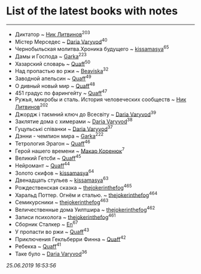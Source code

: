 # List of the latest books with notes
---

* Диктатор ~ [Ник Литвинов](users/241/241974816-vkontakte)<sup>203</sup>
* Містер Мерседес ~ [Daria Varyvod](users/829/829893410524253-facebook)<sup>40</sup>
* Чернобыльская молитва.Хроника будущего ~ [kissamasya](users/684/68439978-vkontakte)<sup>65</sup>
* Дамы и Господа ~ [Garka](users/115/115753719718250012620-google)<sup>223</sup>
* Хазарский словарь ~ [Quaff](users/122/12267158-vkontakte)<sup>50</sup>
* Над пропастью во ржи ~ [Beaviska](users/102/10202544960024508-facebook)<sup>32</sup>
* Заводной апельсин ~ [Quaff](users/122/12267158-vkontakte)<sup>49</sup>
* О дивный новый мир ~ [Quaff](users/122/12267158-vkontakte)<sup>48</sup>
* 451 градус по фарингейту ~ [Quaff](users/122/12267158-vkontakte)<sup>47</sup>
* Ружья, микробы и сталь. История человеческих сообществ ~ [Ник Литвинов](users/241/241974816-vkontakte)<sup>202</sup>
* Джордж і таємний ключ до Всесвіту ~ [Daria Varyvod](users/829/829893410524253-facebook)<sup>39</sup>
* Заклятие дома с химерами ~ [Daria Varyvod](users/829/829893410524253-facebook)<sup>38</sup>
* Гуцульські співанки ~ [Daria Varyvod](users/829/829893410524253-facebook)<sup>37</sup>
* Дэнни -  чемпион мира ~ [Garka](users/115/115753719718250012620-google)<sup>222</sup>
* Тетрология Эрагон ~ [Quaff](users/122/12267158-vkontakte)<sup>46</sup>
* Герой нашего времени ~ [Макар Коренюк](users/126/126368737-vkontakte)<sup>7</sup>
* Великий Гетсби ~ [Quaff](users/122/12267158-vkontakte)<sup>45</sup>
* Нейромант ~ [Quaff](users/122/12267158-vkontakte)<sup>44</sup>
* Золото скифов ~ [kissamasya](users/684/68439978-vkontakte)<sup>64</sup>
* Двенадцать стульев ~ [kissamasya](users/684/68439978-vkontakte)<sup>63</sup>
* Рождественская сказка ~ [thejokerinthefog](users/317/317244423-vkontakte)<sup>465</sup>
* Харальд Поттер. Огнём и сталью. ~ [thejokerinthefog](users/317/317244423-vkontakte)<sup>464</sup>
* Семикурсники ~ [thejokerinthefog](users/317/317244423-vkontakte)<sup>463</sup>
* Величественные дома Уилтшира ~ [thejokerinthefog](users/317/317244423-vkontakte)<sup>462</sup>
* Записи психолога ~ [thejokerinthefog](users/317/317244423-vkontakte)<sup>461</sup>
* Сборник Сталкер ~ [En](users/333/333646551-vkontakte)<sup>67</sup>
* У пропасти во ржи ~ [Quaff](users/122/12267158-vkontakte)<sup>43</sup>
* Приключения Гекльберри Финна ~ [Quaff](users/122/12267158-vkontakte)<sup>42</sup>
* Ребекка ~ [Quaff](users/122/12267158-vkontakte)<sup>41</sup>
* Таке було ~ [Daria Varyvod](users/829/829893410524253-facebook)<sup>36</sup>


_25.06.2019 16:53:56_
